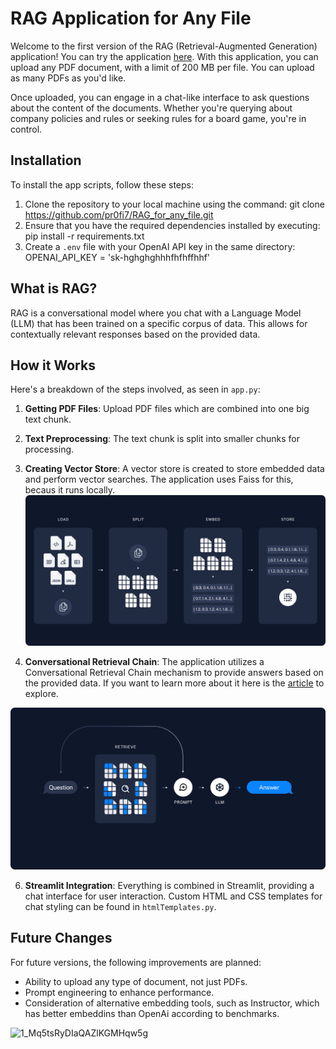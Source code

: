 # RAG Application for Any File

Welcome to the first version of the RAG (Retrieval-Augmented Generation) application! You can try the application [here](https://ragforanyfile.streamlit.app/). With this application, you can upload any PDF document, with a limit of 200 MB per file. You can upload as many PDFs as you'd like.

Once uploaded, you can engage in a chat-like interface to ask questions about the content of the documents. Whether you're querying about company policies and rules or seeking rules for a board game, you're in control.

## Installation

To install the app scripts, follow these steps:

1. Clone the repository to your local machine using the command:
git clone https://github.com/pr0fi7/RAG_for_any_file.git
2. Ensure that you have the required dependencies installed by executing:
pip install -r requirements.txt
3. Create a `.env` file with your OpenAI API key in the same directory:
OPENAI_API_KEY = 'sk-hghghghhhfhfhffhhf'


## What is RAG?

RAG is a conversational model where you chat with a Language Model (LLM) that has been trained on a specific corpus of data. This allows for contextually relevant responses based on the provided data.

## How it Works

Here's a breakdown of the steps involved, as seen in `app.py`:

1. **Getting PDF Files**: Upload PDF files which are combined into one big text chunk.

2. **Text Preprocessing**: The text chunk is split into smaller chunks for processing.

3. **Creating Vector Store**: A vector store is created to store embedded data and perform vector searches. The application uses Faiss for this, becaus it  runs locally.
![Image Description](assets/rag_indexing-8160f90a90a33253d0154659cf7d453f.png)

4. **Conversational Retrieval Chain**: The application utilizes a Conversational Retrieval Chain mechanism to provide answers based on the provided data. If you want to learn more about it here is the [article](https://medium.com/@jerome.o.diaz/langchain-conversational-retrieval-chain-how-does-it-work-bb2d71cbb665) to explore.

![Image Description](assets/rag_retrieval_generation-1046a4668d6bb08786ef73c56d4f228a.png)

6. **Streamlit Integration**: Everything is combined in Streamlit, providing a chat interface for user interaction. Custom HTML and CSS templates for chat styling can be found in `htmlTemplates.py`.

## Future Changes

For future versions, the following improvements are planned:

- Ability to upload any type of document, not just PDFs.
- Prompt engineering to enhance performance.
- Consideration of alternative embedding tools, such as Instructor, which has better embeddins than OpenAi according to benchmarks.

![1_Mq5tsRyDIaQAZlKGMHqw5g](https://github.com/pr0fi7/RAG_for_any_file/assets/53155116/c4803b7f-ec5e-42e1-9fbd-9c1a6f55c34c)





